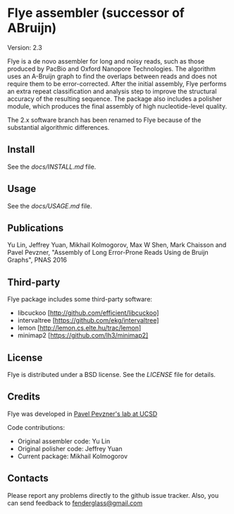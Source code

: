 Flye assembler (successor of ABruijn)
=====================================

Version: 2.3

Flye is a de novo assembler for long and noisy reads, such as
those produced by PacBio and Oxford Nanopore Technologies.
The algorithm uses an A-Bruijn graph to find the overlaps between reads
and does not require them to be error-corrected. After the initial assembly, 
Flye performs an extra repeat classification and analysis step to improve the structural
accuracy of the resulting sequence. The package also includes a polisher
module, which produces the final assembly of high nucleotide-level quality.

The 2.x software branch has been renamed to Flye because of
the substantial algorithmic differences.

Install
-------
See the *docs/INSTALL.md* file.


Usage
-----
See the *docs/USAGE.md* file.


Publications
------------
Yu Lin, Jeffrey Yuan, Mikhail Kolmogorov, Max W Shen, Mark Chaisson and Pavel Pevzner, 
"Assembly of Long Error-Prone Reads Using de Bruijn Graphs", PNAS 2016


Third-party
-----------
Flye package includes some third-party software:

* libcuckoo [http://github.com/efficient/libcuckoo]
* intervaltree [https://github.com/ekg/intervaltree]
* lemon [http://lemon.cs.elte.hu/trac/lemon]
* minimap2 [https://github.com/lh3/minimap2]


License
-------
Flye is distributed under a BSD license. See the *LICENSE* file for details.


Credits
-------

Flye was developed in [Pavel Pevzner's lab at UCSD](http://cseweb.ucsd.edu/~ppevzner/)

Code contributions:

* Original assembler code: Yu Lin
* Original polisher code: Jeffrey Yuan
* Current package: Mikhail Kolmogorov


Contacts
--------
Please report any problems directly to the github issue tracker.
Also, you can send feedback to fenderglass@gmail.com
